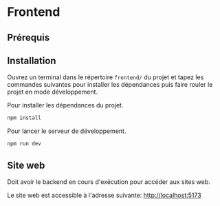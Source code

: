 # Frontend

## Prérequis

## Installation

Ouvrez un terminal dans le répertoire `frontend/` du projet et tapez les commandes suivantes pour installer les dépendances puis faire rouler le projet en mode développement.

Pour installer les dépendances du projet.

```sh
npm install
```

Pour lancer le serveur de développement.

```sh
npm run dev 
```

## Site web

Doit avoir le backend en cours d'exécution pour accéder aux sites web.

Le site web est accessible à l'adresse suivante: [http://localhost:5173](http://localhost:5173)
